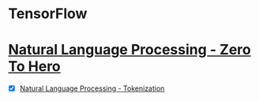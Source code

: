 # TensorFlow

# [Natural Language Processing - Zero To Hero](https://www.youtube.com/playlist?list=PLQY2H8rRoyvzDbLUZkbudP-MFQZwNmU4S)
- [X] [Natural Language Processing - Tokenization](https://youtu.be/fNxaJsNG3-s)